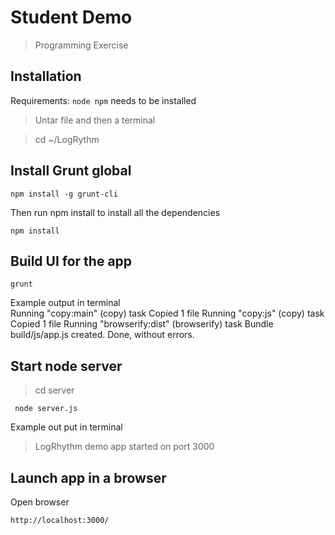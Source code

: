# Student Demo
> Programming Exercise 

## Installation
Requirements: `node npm` needs to be installed 
>Untar file and then a terminal

>cd ~/LogRythm


## Install Grunt global

	npm install -g grunt-cli
  

Then run npm install to install all the dependencies

	npm install

## Build UI for the app

	grunt


Example output in terminal	
Running "copy:main" (copy) task
Copied 1 file
Running "copy:js" (copy) task
Copied 1 file
Running "browserify:dist" (browserify) task
Bundle build/js/app.js created.
Done, without errors.

## Start node server 

>cd server

	 node server.js
Example out put in terminal
>LogRhythm demo app started on port 3000

## Launch app in a browser

Open browser

	http://localhost:3000/



